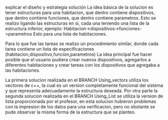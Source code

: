 explicar el diseño y estrategia solución
La idea básica de la solucion es tener estructuras para una habitacion, que dentro contiene dispositivos,
que dentro contiene funciones, que dentro contiene parametros. Esto se realizo ligando las estructuras en si,
cada una teniendo una lista de la estructura inferior, ejemplo:
Habitacion->dispositivos->funciones->parametros
Esto para una lista de habitaciones.

Para lo que fue las tareas se realizo un procedimiento similar, donde cada tarea contiene un lista de
especificaciones (habitacion,dispositivo,funcion,parametros)
La idea principal fue hacer posible que el usuario pudiera crear nuevos dispositivos, agregarlos a diferentes
habitaciones y crear tareas con los dispositivos que agregaba a las habitaciones.

La primera solucion realizada en el BRANCH Using_vectors utiliza los vectores de c++, la cual es un version 
completamente funcional del sistema y que representa adecuadamente la estructura deseada.
Por otra parte la segunda solucion realizada en el BRANCH Using_List se utiliza la version de lista proporcionada
por el profesor, en esta solucion hubieron problemas con la impresion de los datos para una verificacion, pero
no obstante se pude observar la misma forma de la estructura que se planteo.